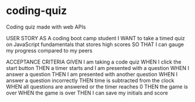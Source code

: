 # coding-quiz
Coding quiz made with web APIs

USER STORY
AS A coding boot camp student
I WANT to take a timed quiz on JavaScript fundamentals that stores high scores
SO THAT I can gauge my progress compared to my peers

ACCEPTANCE CRITERIA
GIVEN I am taking a code quiz
WHEN I click the start button
THEN a timer starts and I am presented with a question
WHEN I answer a question
THEN I am presented with another question
WHEN I answer a question incorrectly
THEN time is subtracted from the clock
WHEN all questions are answered or the timer reaches 0
THEN the game is over
WHEN the game is over
THEN I can save my initials and score
